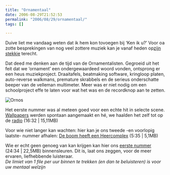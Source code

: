 ```yaml
---
title: "Ornamentaal"
date: 2006-08-29T21:52:53
permalink: "2006/08/29/ornamentaal/"
tags: []

---
```

Duive liet me vandaag weten dat ik hem kon tovoegen bij ‘Ken ik u?’ Voor oa zotte besprekingen van nog veel zottere muziek kan je vanaf heden op[zijn stekkie](http://duivvv.wordpress.com/ "http://duivvv.wordpress.com/") terecht.

Dat deed me denken aan de tijd van de Ornamentalisten. Gegroeid uit het feit dat we ‘ornament’ een ondergewaardeed woord vonden, ontsprong er een heus muziekproject. Draaitafels, beatmaking software, kringloop platen, auto-reverse walkmans, premature skrabbels en de serieus onderschatte beeper van de velleman multimeter. Meer was er niet nodig om een schoolproject effe te laten voor wat het was en de recordknop aan te zetten.

![Ornos](@images/posts/2006/08/ornos.jpg)

Het eerste nummer was al meteen goed voor een echte hit in selecte scene. [Wallpapers](@images/posts/2006/08/ornamentalistwallpaper.jpg "@images/posts/2006/08/ornamentalistwallpaper.jpg") werden spontaan aangemaakt en hé, we haalden het zelf tot op de [radio](http://rapidshare.de/files/31228648/ornaradio.mp3.html "http://rapidshare.de/files/31228648/ornaradio.mp3.html") (16:32 | 15,11MB)

Voor wie niet langer kan wachten: hier kan je ons tweede -en voorlopig laatste- nummer afhalen: [De boom heeft een Heercomplex](http://rapidshare.de/files/31226706/De_boom_heeft_een_Heer_complex.mp3.html "http://rapidshare.de/files/31226706/De_boom_heeft_een_Heer_complex.mp3.html") (5:35 | 5,1MB)

Wie er echt geen genoeg van kan krijgen kan hier ons [eerste nummer](http://rapidshare.de/files/31225620/ornamentalisten.mp3.html "http://rapidshare.de/files/31225620/ornamentalisten.mp3.html") (24:34 | 22,5MB) binnensleuren. Dit is, laat ons zeggen, voor de meer ervaren, liefhebbende luisteraar.  
_De limiet van 1 file per uur binnen te trekken (en dan te beluisteren) is voor uw mentaal welzijn_
